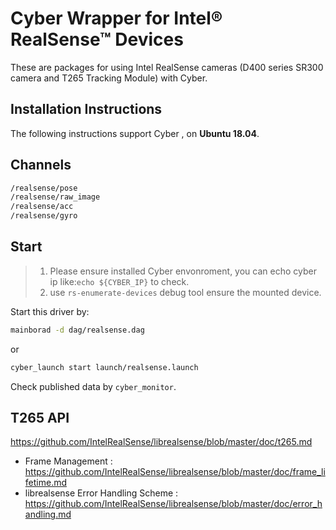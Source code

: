 # Cyber Wrapper for Intel&reg; RealSense&trade; Devices
These are packages for using Intel RealSense cameras (D400 series SR300 camera and T265 Tracking Module) with Cyber.

## Installation Instructions

The following instructions support Cyber , on **Ubuntu 18.04**.


## Channels

```bash
/realsense/pose
/realsense/raw_image 
/realsense/acc
/realsense/gyro
```

## Start

> 1. Please ensure installed Cyber envonroment, you can echo cyber ip like:`echo ${CYBER_IP}` to check.
> 2. use `rs-enumerate-devices` debug tool ensure the mounted device.


Start this driver by:
```bash 
mainborad -d dag/realsense.dag
```

or 

```bash 
cyber_launch start launch/realsense.launch
```

Check published data by `cyber_monitor`.

## T265 API
https://github.com/IntelRealSense/librealsense/blob/master/doc/t265.md

- Frame Management : https://github.com/IntelRealSense/librealsense/blob/master/doc/frame_lifetime.md
- librealsense Error Handling Scheme : https://github.com/IntelRealSense/librealsense/blob/master/doc/error_handling.md
